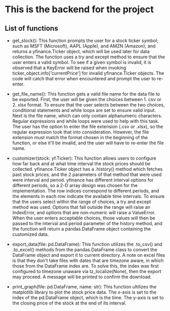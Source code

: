 # This is the backend for the project

## List of functions
- get_stock(): 
This function prompts the user for a stock ticker symbol; such as MSFT (Microsoft), AAPL (Apple), and AMZN (Amazon); and returns a yfinance.Ticker object, which will be used later for data collection. The function uses a try and except method to ensure that the user enters a valid symbol. To see if a given symbol is invalid, it is observed that a KeyError will be raised when invoking ticker_object.info['currentPrice'] for invalid yfinance.Ticker objects. The code will catch that error when encountered and prompt the user to re-enter.

- get_file_name(): 
This function gets a valid file name for the data file to be exported. First, the user will be given the choices between 1. csv or 2. xlsx format. To ensure that the user selects between the two choices, conditional statements and while loops are set to ensure valid input. Next is the file name, which can only contain alphanumeric characters. Regular expressions and while loops were used to help with this task. The user has the option to enter the file extension (.csv or .xlsx), so the regular expression took that into consideration. However, the file extension must match the format chosen in the beginning of the function, or else it'll be invalid, and the user will have to re-enter the file name. 

- customizer(stock: yf.Ticker): 
This function allows users to configure how far back and at what time interval the stock prices should be collected. yfinance.Ticker object has a .history() method which fetches past stock prices, and the 2 parameters of that method that were used were interval and period. yfinance has different interval options for different periods, so a 2-D array design was chosen for the implementation. The row indices correspond to different periods, and the elements in each row indicate the available time intervals. To ensure that the users select within the range of choices, a try and except method was used. Options that fall outside the range will raise an IndexError, and options that are non-numeric will raise a ValueError. When the user enters acceptable choices, those values will then be passed to the interval and period parameter of the history method, and the function will return a pandas.DataFrame object containing the customized data.

- export_data(file: pd.DataFrame): 
This function utilizes the .to_csv() and .to_excel() methods from the pandas.DataFrame class to convert the DataFrame object and export it to current directory. A note on excel files is that they don't take files with dates that are timezone aware, in which those from the DataFrame index are. To solve this, the index was first configured to timezone unaware via tz_localize(None), then the export may proceed. A message will be printed to confirm the download. 

- print_graph(file: pd.DataFrame, name: str): 
This function ultilizes the matplotlib library to plot the stock price data. The x-axis is set to the index of the pd.DataFrame object, which is the time. The y-axis is set to the closing price of the stock at the end of its interval.
